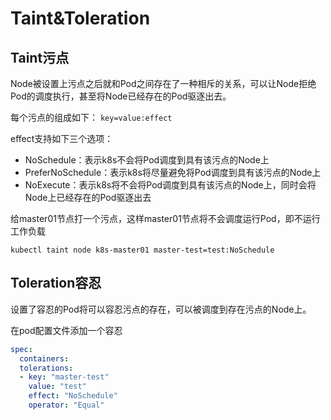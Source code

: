 # Taint&Toleration

## Taint污点

Node被设置上污点之后就和Pod之间存在了一种相斥的关系，可以让Node拒绝Pod的调度执行，甚至将Node已经存在的Pod驱逐出去。

每个污点的组成如下：
`key=value:effect`

effect支持如下三个选项：

- NoSchedule：表示k8s不会将Pod调度到具有该污点的Node上
- PreferNoSchedule：表示k8s将尽量避免将Pod调度到具有该污点的Node上
- NoExecute：表示k8s将不会将Pod调度到具有该污点的Node上，同时会将Node上已经存在的Pod驱逐出去

给master01节点打一个污点，这样master01节点将不会调度运行Pod，即不运行工作负载

```shell
kubectl taint node k8s-master01 master-test=test:NoSchedule
```

## Toleration容忍

设置了容忍的Pod将可以容忍污点的存在，可以被调度到存在污点的Node上。

在pod配置文件添加一个容忍

```yaml
spec:
  containers:
  tolerations:
  - key: "master-test"
    value: "test"
    effect: "NoSchedule"
    operator: "Equal"
```

#

